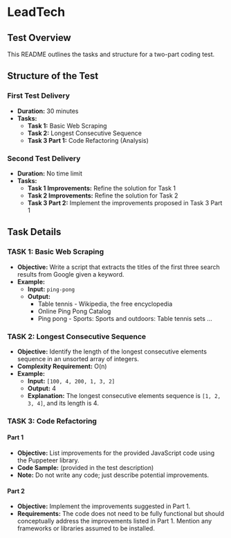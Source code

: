 # LeadTech

## Test Overview

This README outlines the tasks and structure for a two-part coding test.

## Structure of the Test

### First Test Delivery
- **Duration:** 30 minutes
- **Tasks:**
  - **Task 1:** Basic Web Scraping
  - **Task 2:** Longest Consecutive Sequence
  - **Task 3 Part 1:** Code Refactoring (Analysis)

### Second Test Delivery
- **Duration:** No time limit
- **Tasks:**
  - **Task 1 Improvements:** Refine the solution for Task 1
  - **Task 2 Improvements:** Refine the solution for Task 2
  - **Task 3 Part 2:** Implement the improvements proposed in Task 3 Part 1

## Task Details

### TASK 1: Basic Web Scraping
- **Objective:** Write a script that extracts the titles of the first three search results from Google given a keyword.
- **Example:**
  - **Input:** `ping-pong`
  - **Output:**
    - Table tennis - Wikipedia, the free encyclopedia
    - Online Ping Pong Catalog
    - Ping pong - Sports: Sports and outdoors: Table tennis sets ...

### TASK 2: Longest Consecutive Sequence
- **Objective:** Identify the length of the longest consecutive elements sequence in an unsorted array of integers.
- **Complexity Requirement:** O(n)
- **Example:**
  - **Input:** `[100, 4, 200, 1, 3, 2]`
  - **Output:** 4
  - **Explanation:** The longest consecutive elements sequence is `[1, 2, 3, 4]`, and its length is 4.

### TASK 3: Code Refactoring
#### Part 1
- **Objective:** List improvements for the provided JavaScript code using the Puppeteer library.
- **Code Sample:** (provided in the test description)
- **Note:** Do not write any code; just describe potential improvements.

#### Part 2
- **Objective:** Implement the improvements suggested in Part 1.
- **Requirements:** The code does not need to be fully functional but should conceptually address the improvements listed in Part 1. Mention any frameworks or libraries assumed to be installed.
